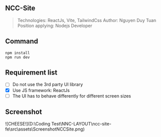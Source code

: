 ## NCC-Site
> Technologies: ReactJs, Vite, TailwindCss
> Author: Nguyen Duy Tuan
> Position applying: Nodejs Developer

## Command

```
npm install
npm run dev
```

## Requirement list
- [ ] Do not use the 3rd party UI library
- [X] Use JS framework: ReactJs
- [ ] The UI has to behave differently for different screen sizes

## Screenshot
![CHEESE!](D:\Coding Test\NNC-LAYOUT\ncc-site-fe\src\assets\ScreenshotNCCSite.png)